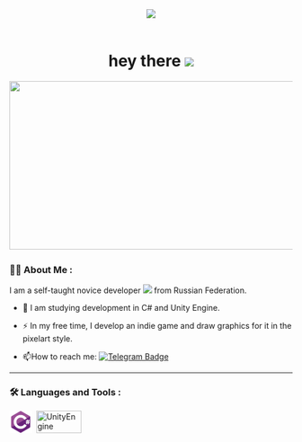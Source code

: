 <div id="header" align="center">
  <img src="https://media2.giphy.com/media/ptzlRfMuHaGgccUzbh/giphy.gif?cid=790b761189a458adc1aec66773b66fb037b7969dedd956bb&rid=giphy.gif&ct=s" width="200"/>
</div>
<div id="badges" align="center">
  <img src="https://komarev.com/ghpvc/?username=bigbluepie&style=flat-square&color=blue" alt=""/>
  <h1>
    hey there
    <img src="https://media.giphy.com/media/hvRJCLFzcasrR4ia7z/giphy.gif" width="30px"/>
  </h1>
</div>

<div align="center">
  <img src="https://media1.giphy.com/media/FjGEQSybauJqM/giphy.gif?cid=790b7611949e0ca47ccf87019095048dec402908b55271f3&rid=giphy.gif&ct=g" width="550" height="300"/>
</div>
<div>
  
### :man_technologist: About Me :
</div>
<div>
  
I am a self-taught novice developer <img src="https://media.giphy.com/media/WUlplcMpOCEmTGBtBW/giphy.gif" width="30"> from Russian Federation.
</div>
<div>
  
- :telescope: I am studying development in C# and Unity Engine.

- :zap: In my free time, I develop an indie game and draw graphics for it in the pixelart style.

- :mailbox:How to reach me: [![Telegram Badge](https://img.shields.io/badge/Telegram-blue?style=for-the-badge&logo=telegram&logoColor=white)](https://t.me/BigBluePie)
  
---

### :hammer_and_wrench: Languages and Tools :
</div>
<div>
  <img src="https://raw.githubusercontent.com/devicons/devicon/1119b9f84c0290e0f0b38982099a2bd027a48bf1/icons/csharp/csharp-original.svg" title="С#" alt="C#" width="40" height="40"/>&nbsp;
  <img src="https://store.speedtree.com/site-assets/uploads/Unity-Logo-White.png" title="UnityEngine" **alt="UnityEngine" width="80" height="40"/>
</div>
